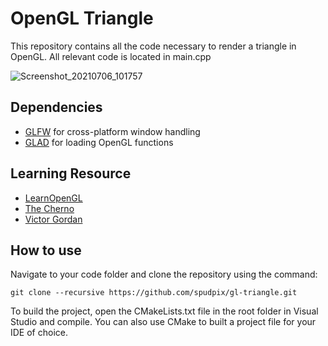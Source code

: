 # OpenGL Triangle
This repository contains all the code necessary to render a triangle in OpenGL. All relevant code is located in main.cpp


![Screenshot_20210706_101757](https://user-images.githubusercontent.com/29679352/124575723-8b873080-de43-11eb-8632-21f297acf77b.png)

## Dependencies 

* [GLFW](https://github.com/glfw/glfw) for cross-platform window handling 
* [GLAD](https://github.com/Dav1dde/glad) for loading OpenGL functions

## Learning Resource

* [LearnOpenGL](https://learnopengl.com/)
* [The Cherno](https://www.youtube.com/user/TheChernoProject)
* [Victor Gordan](https://www.youtube.com/channel/UC8WizezjQVClpWfdKMwtcmw)

## How to use

Navigate to your code folder and clone the repository using the command:
```
git clone --recursive https://github.com/spudpix/gl-triangle.git
```
To build the project, open the CMakeLists.txt file in the root folder in Visual Studio and compile. You can also use CMake to built a project file for your IDE of choice.
